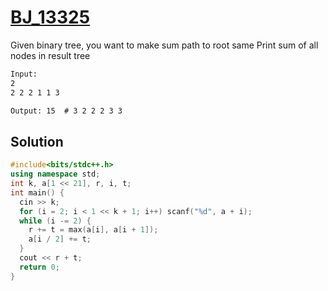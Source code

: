 # [BJ_13325](https://acmicpc.net/problem/13325)

Given binary tree, you want to make sum path to root same
Print sum of all nodes in result tree

```txt
Input:
2
2 2 2 1 1 3

Output: 15  # 3 2 2 2 3 3
```

## Solution

```cpp
#include<bits/stdc++.h>
using namespace std;
int k, a[1 << 21], r, i, t;
int main() {
  cin >> k;
  for (i = 2; i < 1 << k + 1; i++) scanf("%d", a + i);
  while (i -= 2) {
    r += t = max(a[i], a[i + 1]);
    a[i / 2] += t;
  }
  cout << r + t;
  return 0;
}
```
